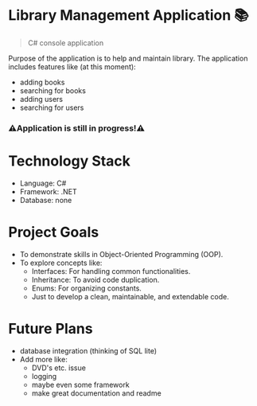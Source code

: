 #   Library Management Application 📚
> C# console application

Purpose of the application is to help and maintain library. The application includes features like (at this moment):

   - adding books
   - searching for books
   - adding users
   - searching for users

### :warning:Application is still in progress!:warning:

#    Technology Stack
- Language: C#
- Framework: .NET
- Database: none

#   Project Goals

- To demonstrate skills in Object-Oriented Programming (OOP).
- To explore concepts like:
   - Interfaces: For handling common functionalities.
   - Inheritance: To avoid code duplication.
   - Enums: For organizing constants.
   - Just to develop a clean, maintainable, and extendable code.

#   Future Plans

   - database integration (thinking of SQL lite)
   - Add more like:
       - DVD's etc. issue
       - logging
       - maybe even some framework
       - make great documentation and readme
